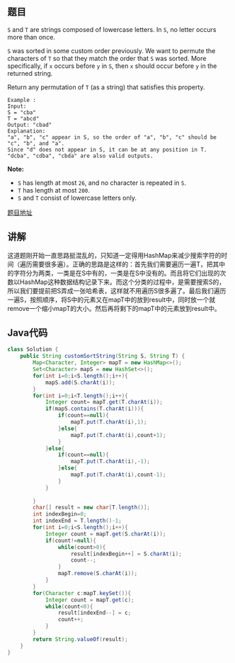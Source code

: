 ## 题目

`S` and `T` are strings composed of lowercase letters. In `S`, no letter occurs more than once.

`S` was sorted in some custom order previously. We want to permute the characters of `T` so that they match the order that `S` was sorted. More specifically, if `x` occurs before `y` in `S`, then `x` should occur before `y` in the returned string.

Return any permutation of `T` (as a string) that satisfies this property.
```
Example :
Input: 
S = "cba"
T = "abcd"
Output: "cbad"
Explanation: 
"a", "b", "c" appear in S, so the order of "a", "b", "c" should be "c", "b", and "a". 
Since "d" does not appear in S, it can be at any position in T. "dcba", "cdba", "cbda" are also valid outputs.
```

**Note:**

- `S` has length at most `26`, and no character is repeated in `S`.
- `T` has length at most `200`.
- `S` and `T` consist of lowercase letters only.

[题目地址](https://leetcode.com/problems/custom-sort-string/)

## 讲解

这道题刚开始一直思路挺混乱的，只知道一定得用HashMap来减少搜索字符的时间（遍历需要很多遍）。正确的思路是这样的：首先我们需要遍历一遍T，把其中的字符分为两类，一类是在S中有的，一类是在S中没有的。而且将它们出现的次数以HashMap这种数据结构记录下来。而这个分类的过程中，是需要搜索S的，所以我们要提前把S弄成一张哈希表，这样就不用遍历S很多遍了。最后我们遍历一遍S，按照顺序，将S中的元素又在mapT中的放到result中，同时放一个就remove一个缩小mapT的大小。然后再将剩下的mapT中的元素放到result中。

## Java代码

```java
class Solution {
    public String customSortString(String S, String T) {
        Map<Character, Integer> mapT = new HashMap<>();
        Set<Character> mapS = new HashSet<>();
        for(int i=0;i<S.length();i++){
            mapS.add(S.charAt(i));
        }
        for(int i=0;i<T.length();i++){
            Integer count= mapT.get(T.charAt(i));
            if(mapS.contains(T.charAt(i))){
                if(count==null){
                    mapT.put(T.charAt(i),1);
                }else{
                    mapT.put(T.charAt(i),count+1);
                }
            }else{
                if(count==null){
                    mapT.put(T.charAt(i),-1);
                }else{
                    mapT.put(T.charAt(i),count-1);
                }
            }
            
        }
        char[] result = new char[T.length()];
        int indexBegin=0;
        int indexEnd = T.length()-1;
        for(int i=0;i<S.length();i++){
            Integer count = mapT.get(S.charAt(i));
            if(count!=null){
                while(count>0){
                    result[indexBegin++] = S.charAt(i);
                    count--;
                }
                mapT.remove(S.charAt(i));
            }
        }
        for(Character c:mapT.keySet()){
            Integer count = mapT.get(c);
            while(count<0){
                result[indexEnd--] = c;
                count++;
            }
        }
        return String.valueOf(result);
    }
}
```